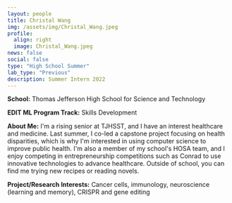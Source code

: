 ```yaml
---
layout: people
title: Christal Wang
img: /assets/img/Christal_Wang.jpeg
profile:
  align: right
  image: Christal_Wang.jpeg
news: false
social: false
type: "High School Summer"
lab_type: "Previous"
description: Summer Intern 2022
---
```


**School:** Thomas Jefferson High School for Science and Technology

**EDIT ML Program Track:**
Skills Development

**About Me:**
I'm a rising senior at TJHSST, and I have an interest healthcare and medicine. Last summer, I co-led a capstone project focusing on health disparities, which is why I'm interested in using computer science to improve public health. I'm also a member of my school's HOSA team, and I enjoy competing in entrepreneurship competitions such as Conrad to use innovative technologies to advance healthcare. Outside of school, you can find me trying new recipes or reading novels.

**Project/Research Interests:**
Cancer cells, immunology, neuroscience (learning and memory), CRISPR and gene editing
